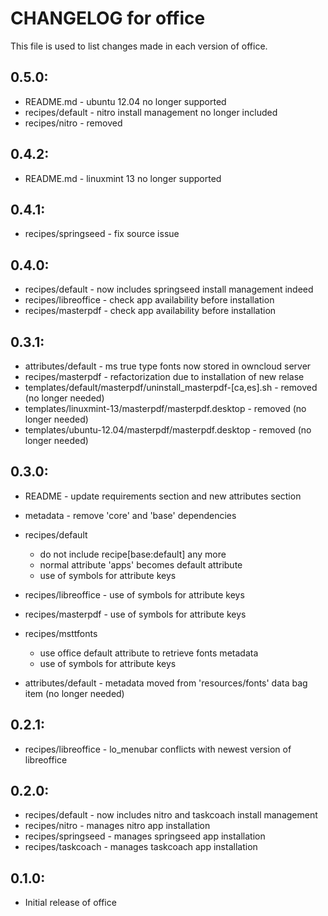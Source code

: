 # CHANGELOG for office

This file is used to list changes made in each version of office.

## 0.5.0:

* README.md       - ubuntu 12.04 no longer supported
* recipes/default - nitro install management no longer included
* recipes/nitro   - removed

## 0.4.2:

* README.md - linuxmint 13 no longer supported

## 0.4.1:

* recipes/springseed - fix source issue

## 0.4.0:

* recipes/default     - now includes springseed install management indeed
* recipes/libreoffice - check app availability before installation
* recipes/masterpdf   - check app availability before installation

## 0.3.1:

* attributes/default - ms true type fonts now stored in owncloud server
* recipes/masterpdf  - refactorization due to installation of new relase
* templates/default/masterpdf/uninstall_masterpdf-[ca,es].sh - removed (no longer needed)
* templates/linuxmint-13/masterpdf/masterpdf.desktop         - removed (no longer needed)
* templates/ubuntu-12.04/masterpdf/masterpdf.desktop         - removed (no longer needed)

## 0.3.0:

* README   - update requirements section and new attributes section
* metadata - remove 'core' and 'base' dependencies

* recipes/default

  - do not include recipe[base:default] any more
  - normal attribute 'apps' becomes default attribute
  - use of symbols for attribute keys

* recipes/libreoffice - use of symbols for attribute keys
* recipes/masterpdf   - use of symbols for attribute keys

* recipes/msttfonts

  - use office default attribute to retrieve fonts metadata
  - use of symbols for attribute keys

* attributes/default - metadata moved from 'resources/fonts' data bag item (no longer needed)

## 0.2.1:

* recipes/libreoffice - lo_menubar conflicts with newest version of libreoffice

## 0.2.0:

* recipes/default    - now includes nitro and taskcoach install management
* recipes/nitro      - manages nitro app installation
* recipes/springseed - manages springseed app installation
* recipes/taskcoach  - manages taskcoach app installation

## 0.1.0:

* Initial release of office

